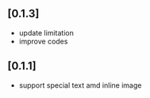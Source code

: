 ## [0.1.3]

* update limitation
* improve codes

## [0.1.1]

* support special text amd inline image
